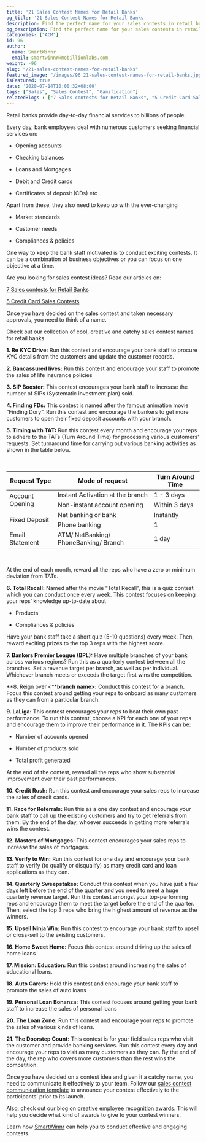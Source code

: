 ```yaml
---
title: '21 Sales Contest Names for Retail Banks'
og_title: '21 Sales Contest Names for Retail Banks'
description: Find the perfect name for your sales contests in retail banking. This is an extensive collection of cool, creative, and catchy sales contest names for retail banks. 
og_description: Find the perfect name for your sales contests in retail banking. This is an extensive collection of cool, creative, and catchy sales contest names for retail banks. 
categories: ["ACM"]
id: 96
author:
  name: SmartWinnr
  email: smartwinnr@mobillionlabs.com
weight: -96
slug: "/21-sales-contest-names-for-retail-banks"
featured_image: "/images/96.21-sales-contest-names-for-retail-banks.jpg"
isFeatured: true
date: '2020-07-14T10:00:32+08:00'
tags: ["Sales", "Sales Contest", "Gamification"]
relatedBlogs : ["7 Sales contests for Retail Banks", "5 Credit Card Sales Contests", "Top 20 Sales Contest Names", "25 Creative Sales Team Names", "How to Launch a Sales Contest", "23 Sales incentive ideas to keep your sales team motivated", "Sales Contest Communication Template", "Creative Employee Recognition Award Names"]
---
```


Retail banks provide day-to-day financial services to billions of people. 

Every day, bank employees deal with numerous customers seeking financial services on:

* Opening accounts

* Checking balances

* Loans and Mortgages

* Debit and Credit cards

* Certificates of deposit (CDs) etc

Apart from these, they also need to keep up with the ever-changing 

* Market standards 

* Customer needs 

* Compliances & policies

One way to keep the bank staff motivated is to conduct exciting contests. It can be a combination of business objectives or you can focus on one objective at a time. 

Are you looking for sales contest ideas? Read our articles on: 

<a href="https://www.smartwinnr.com/post/7-sales-contests-for-retail-banks/" target="_blank" class="ml-desc-text">7 Sales contests for Retail Banks</a>

<a href="https://www.smartwinnr.com/post/7-sales-contests-for-retail-banks/" target="_blank" class="ml-desc-text">5 Credit Card Sales Contests</a>

Once you have decided on the sales contest and taken necessary approvals, you need to think of a name. 

Check out our collection of cool, creative and catchy sales contest names for retail banks

**1. Re KYC Drive:** Run this contest and encourage your bank staff to procure KYC details from the customers and update the customer records.

**2. Bancassured lives:** Run this contest and encourage your staff to promote the sales of life insurance policies

**3. SIP Booster:** This contest encourages your bank staff to increase the number of SIPs (Systematic investment plan) sold.

**4. Finding FDs:** This contest is named after the famous animation movie “Finding Dory”. Run this contest and encourage the bankers to get more customers to open their fixed deposit accounts with your branch.

**5. Timing with TAT:** Run this contest every month and encourage your reps to adhere to the TATs (Turn Around Time) for processing various customers’ requests. Set turnaround time for carrying out various banking activities as shown in the table below.

<br>

<table class="table-bordered table-striped ml-margin-bottom10 text-center ml_w100">
  <thead class="">
    <tr class="text-center">
      <th class="padding5 text-center">Request Type</th>
      <th class="padding5 text-center">Mode of request</th>
      <th class="padding5 text-center">Turn Around Time</th>
    </tr>
  </thead>
  <tbody class="">
    <tr>
      <td class="padding5" rowspan="2">Account Opening</td>
      <td class="padding5">Instant Activation at the branch</td>
      <td class="padding5">1 - 3 days</td>
    </tr>
    <tr>
      <td class="padding5">Non-instant account opening</td>
      <td class="padding5">Within 3 days</td>
    </tr>
    <tr>
      <td class="padding5" rowspan="2">Fixed Deposit</td>
      <td class="padding5">Net banking or bank</td>
      <td class="padding5">Instantly</td>
    </tr>
    <tr>
      <td class="padding5">Phone banking</td>
      <td class="padding5">1</td>
    </tr>
    <tr>
      <td class="padding5">Email Statement</td>
      <td class="padding5">ATM/ NetBanking/ PhoneBanking/ Branch</td>
      <td class="padding5">1 day</td>
    </tr>
  </tbody>
</table>

<br>

At the end of each month, reward all the reps who have a zero or minimum deviation from TATs.

**6. Total Recall:** Named after the movie “Total Recall”, this is a quiz contest which you can conduct once every week. This contest focuses on keeping your reps’ knowledge up-to-date about 

* Products

* Compliances & policies

Have your bank staff take a short quiz (5-10 questions) every week. Then, reward exciting prizes to the top 3 reps with the highest score. 

**7. Bankers Premier League (BPL):** Have multiple branches of your bank across various regions? Run this as a quarterly contest between all the branches. Set a revenue target per branch, as well as per individual. Whichever branch meets or exceeds the target first wins the competition.

**8. Reign over <****branch name>:** Conduct this contest for a branch. Focus this contest around getting your reps to onboard as many customers as they can from a particular branch. 

**9. LaLiga:** This contest encourages your reps to beat their own past performance. To run this contest, choose a KPI for each one of your reps and encourage them to improve their performance in it. The KPIs can be:

* Number of accounts opened

* Number of products sold 

* Total profit generated 
	
At the end of the contest, reward all the reps who show substantial improvement over their past performances.

**10. Credit Rush:** Run this contest and encourage your sales reps to increase the sales of credit cards.

**11. Race for Referrals:** Run this as a one day contest and encourage your bank staff to call up the existing customers and try to get referrals from them. By the end of the day, whoever succeeds in getting more referrals wins the contest.

**12. Masters of Mortgages:** This contest encourages your sales reps to increase the sales of mortgages.

**13. Verify to Win:** Run this contest for one day and encourage your bank staff to verify (to qualify or disqualify) as many credit card and loan applications as they can. 

**14. Quarterly Sweepstakes:** Conduct this contest when you have just a few days left before the end of the quarter and you need to meet a huge quarterly revenue target. Run this contest amongst your top-performing reps and encourage them to meet the target before the end of the quarter. Then, select the top 3 reps who bring the highest amount of revenue as the winners.

**15. Upsell Ninja Win:** Run this contest to encourage your bank staff to upsell or cross-sell to the existing customers.

**16. Home Sweet Home:** Focus this contest around driving up the sales of home loans 

**17. Mission: Education:** Run this contest around increasing the sales of educational loans. 

**18. Auto Carers:** Hold this contest and encourage your bank staff to promote the sales of auto loans 

**19. Personal Loan Bonanza:** This contest focuses around getting your bank staff to increase the sales of personal loans

**20. The Loan Zone:** Run this contest and encourage your reps to promote the sales of various kinds of loans.

**21. The Doorstep Count:** This contest is for your field sales reps who visit the customer and provide banking services. Run this contest every day and encourage your reps to visit as many customers as they can. By the end of the day, the rep who covers more customers than the rest wins the competition.

Once you have decided on a contest idea and given it a catchy name, you need to communicate it effectively to your team. Follow our <a href="https://www.smartwinnr.com/post/sales-contest-communication-template/" target="_blank" class="ml-desc-text">sales contest communication template</a> to announce your contest effectively to the participants’ prior to its launch.

Also, check out our blog on <a href="https://www.smartwinnr.com/post/creative-employee-recognition-award-names/" target="_blank" class="ml-desc-text">creative employee recognition awards</a>. This will help you decide what kind of awards to give to your contest winners. 

<div class="ml_text_italic ml-margin-bottom10">Learn how <a href="https://www.smartwinnr.com/product/sales-contest/" target="_blank" class="ml-desc-text">SmartWinnr</a> can help you to conduct effective and engaging contests.</div>